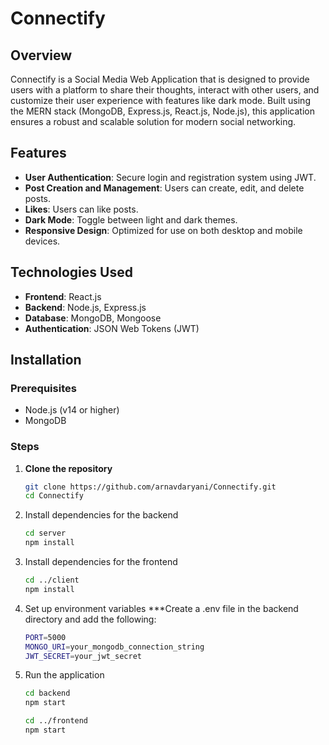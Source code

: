 # Connectify

## Overview

Connectify is a Social Media Web Application that is designed to provide users with a platform to share their thoughts, interact with other users, and customize their user experience with features like dark mode. Built using the MERN stack (MongoDB, Express.js, React.js, Node.js), this application ensures a robust and scalable solution for modern social networking.

## Features

- **User Authentication**: Secure login and registration system using JWT.
- **Post Creation and Management**: Users can create, edit, and delete posts.
- **Likes**: Users can like posts.
- **Dark Mode**: Toggle between light and dark themes.
- **Responsive Design**: Optimized for use on both desktop and mobile devices.

## Technologies Used

- **Frontend**: React.js
- **Backend**: Node.js, Express.js
- **Database**: MongoDB, Mongoose
- **Authentication**: JSON Web Tokens (JWT)

## Installation

### Prerequisites

- Node.js (v14 or higher)
- MongoDB

### Steps

1. **Clone the repository**
   ```bash
   git clone https://github.com/arnavdaryani/Connectify.git
   cd Connectify
   ```

2. Install dependencies for the backend
   ```bash
   cd server
   npm install
   ```

3. Install dependencies for the frontend
   ```bash
   cd ../client
   npm install
   ```

4. Set up environment variables
   ***Create a .env file in the backend directory and add the following:
   ```bash
   PORT=5000
   MONGO_URI=your_mongodb_connection_string
   JWT_SECRET=your_jwt_secret
   ```

5. Run the application
   ```bash
   cd backend
   npm start

   cd ../frontend
   npm start
   ```
